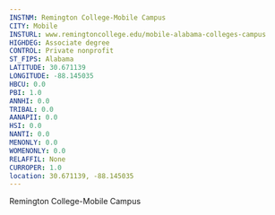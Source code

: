 ```yaml
---
INSTNM: Remington College-Mobile Campus
CITY: Mobile
INSTURL: www.remingtoncollege.edu/mobile-alabama-colleges-campus
HIGHDEG: Associate degree
CONTROL: Private nonprofit
ST_FIPS: Alabama
LATITUDE: 30.671139
LONGITUDE: -88.145035
HBCU: 0.0
PBI: 1.0
ANNHI: 0.0
TRIBAL: 0.0
AANAPII: 0.0
HSI: 0.0
NANTI: 0.0
MENONLY: 0.0
WOMENONLY: 0.0
RELAFFIL: None
CURROPER: 1.0
location: 30.671139, -88.145035
---
```

Remington College-Mobile Campus